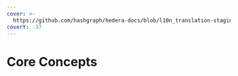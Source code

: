 ```yaml
---
cover: >-
  https://github.com/hashgraph/hedera-docs/blob/l10n_translation-staging/zh-CN/zh/.gitbook/assets/HH-Eco-Cat-Hero-Desktop-R1%20(2).webp
coverY: -37
---
```


# Core Concepts

